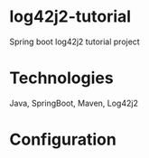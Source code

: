 # log42j2-tutorial
Spring boot log42j2 tutorial project

# Technologies
Java, SpringBoot, Maven, Log42j2

# Configuration

